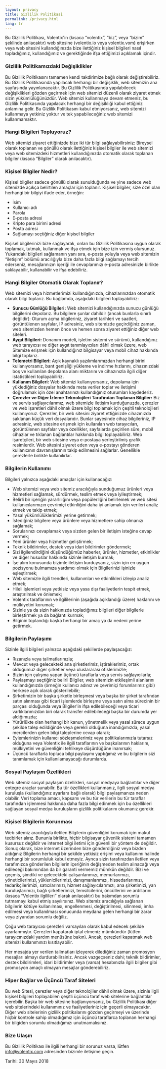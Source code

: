 ```yaml
---
layout: privacy
title: Gizlilik Politikasi
permalink: /privacy.html
lang: tr
---
```


Bu Gizlilik Politikası, Volentix'in (kısaca “volentix”, “biz”, veya “bizim” şeklinde anılacaktır) web sitesine (volentix.io veya volentix.vom) erişirken veya web sitesini kullandığınızda bize ilettiğiniz kişisel bilgileri nasıl topladığımız, kullandığımız ve gerektiğinde ifşa ettiğimizi açıklamak içindir.

### Gizlilik Politikamızdaki Değişiklikler

Bu Gizlilik Politikasını tamamen kendi takdirimize bağlı olarak değiştirebiliriz. Bu Gizlilik Politikasında yapılacak herhangi bir değişiklik, web sitemizin ana sayfasında yayınlanacaktır. Bu Gizlilik Politikasında yapılabilecek değişiklikleri gözden geçirmek için web sitemizi düzenli olarak ziyaret etmek sizin yükümlülüğünüzdür. Web sitemizi kullanmaya devam etmeniz, bu Gizlilik Politikasında yapılacak herhangi bir değişikliği kabul ettiğiniz anlamına gelir. Bu Gizlilik Politikasını kabul etmiyorsanız, web sitemizi kullanmaya yetkiniz yoktur ve tek yapabileceğiniz web sitemizi kullanmamaktır.

### Hangi Bilgileri Topluyoruz?

Web sitemizi ziyaret ettiğinizde bize iki tür bilgi sağlayabilirsiniz: Bireysel olarak toplanan ve gönüllü olarak ilettiğiniz kişisel bilgiler ile web sitemizi veya web sitemizdeki hizmetleri kullandığınızda otomatik olarak toplanan bilgiler (kısaca “Bilgiler” olarak anılacaktır).
### Kişisel Bilgiler Nedir?

Kişisel bilgiler sadece gönüllü olarak sunulduğunda ve yine sadece web sitemizde açıkça belirtilen amaçlar için toplanır. Kişisel bilgiler, size özel olan herhangi bir bilgiyi ifade eder, örneğin:
  * İsim
  * Kullanıcı adı
  * Parola
  * E-posta adresi
  * Kripto para birimi adresi
  * Posta adresi
  * Sağlamayı seçtiğiniz diğer kişisel bilgiler

Kişisel bilgilerinizi bize sağlayarak, onları bu Gizlilik Politikasına uygun olarak toplamak, tutmak, kullanmak ve ifşa etmek için bize izin vermiş olursunuz. Yukarıdaki bilgileri sağlamanın yanı sıra, e-posta yoluyla veya web sitemizin “iletişim” bölümü aracılığıyla bize daha fazla bilgi sağlamayı tercih ederseniz, mesajlarınızın içeriği ile cevaplarımızı e-posta adresinizle birlikte saklayabilir, kullanabilir ve ifşa edebiliriz. 

### Hangi Bilgiler Otomatik Olarak Toplanır?

Web sitemizi veya hizmetlerimizi kullandığınızda, cihazlarınızdan otomatik olarak bilgi toplarız. Bu bağlamda, aşağıdaki bilgileri toplayabiliriz:
  * **Sunucu Günlüğü Bilgileri:** Web sitemizi kullandığınızda sunucu günlüğü bilgilerini depolarız. Bu bilgilere şunlar dahildir (ancak bunlarla sınırlı değildir): Oturum açma bilgileriniz, ziyaret tarihleri ve saatleri, görüntülenen sayfalar, IP adresiniz, web sitemizde geçirdiğiniz zaman, web sitemizden hemen önce ve hemen sonra ziyaret ettiğiniz diğer web siteleri.
  * **Aygıt Bilgileri:** Donanım modeli, işletim sistemi ve sürümü, kullandığınız web tarayıcısı ve diğer aygıt tanımlayıcıları dâhil olmak üzere, web Sitemize erişmek için kullandığınız bilgisayar veya mobil cihaz hakkında bilgi toplarız.
  * **Telemetri Bilgileri:** Açık kaynaklı yazılımlarımızdan herhangi birini kullanıyorsanız, bant genişliği yükleme ve indirme hızlarını, cihazınızdaki boş ve kullanılan depolama alanı miktarını ve cihazınızla ilgili diğer istatistikleri toplayabiliriz.
  * **Kullanım Bilgileri:** Web sitemizi kullanıyorsanız, depolama için yüklediğiniz dosyalar hakkında meta veriler toplar ve iletişimi doğrulamak için özel anahtarınızı kullandığınız oturumları kaydederiz.
  * **Çerezler ve Diğer İzleme Teknolojileri Tarafından Toplanan Bilgiler:** Biz ve servis sağlayıcılarımız, web sitemizle iletişim kurduğunuzda, çerezler ve web işaretleri dâhil olmak üzere bilgi toplamak için çeşitli teknolojileri kullanıyoruz. Çerezler, bir web sitesini ziyaret ettiğinizde cihazınızda saklanan küçük veri dosyalarıdır. Bunlar sayesinde cihaz bilgileriniz, IP adresiniz, web sitesine erişmek için kullanılan web tarayıcıları, görüntülenen sayfalar veya özellikler, sayfalarda geçirilen süre, mobil cihazlar ve tıklanan bağlantılar hakkında bilgi toplayabiliriz. Web işaretçileri, bir web sitesine veya e-postaya yerleştirilmiş grafik resimlerdir. Web sitesini ziyaret eden veya e-postayı gönderen kullanıcının davranışlarının takip edilmesini sağlarlar. Genellikle çerezlerle birlikte kullanılırlar.

  ### Bilgilerin Kullanımı

Bilgileri yalnızca aşağıdaki amaçlar için kullanacağız:

  * Web sitemizi veya web sitemiz aracılığıyla sunduğumuz ürünleri veya hizmetleri sağlamak, sürdürmek, teslim etmek veya iyileştirmek;
  * Belirli bir içeriğin yararlılığını veya popülerliğini belirlemek ve web sitesi kullanıcılarımızın çevrimiçi etkinliğini daha iyi anlamak için verileri analiz etmek ve takip etmek;
  * Yasal yükümlülüklerimizi yerine getirmek;
  * İstediğiniz bilgilere veya ürünlere veya hizmetlere sahip olmanızı sağlamak;
  * Sorularınızı cevaplamak veya sizden gelen bir iletişim isteğine cevap vermek;
  * Yeni ürünler veya hizmetler geliştirmek;
  * Teknik bildirimler, destek veya idari bildirimler göndermek;
  * Sizi ilgilendirdiğini düşündüğümüz haberler, ürünler, hizmetler, etkinlikler ve diğer hususlar hakkında sizinle iletişim kurmak;
  * İşe alım konusunda bizimle iletişim kurduysanız, sizin için en uygun pozisyonu bulmamıza yardımcı olmak için Bilgilerinizi işinizle eşleştirmek;
  * Web sitemizle ilgili trendleri, kullanımları ve etkinlikleri izleyip analiz etmek;
  * Hileli işlemleri veya yetkisiz veya yasa dışı faaliyetlerin tespit etmek, araştırılmak ve önlemek;
  * Volentix taraflarının ve ilgililerinin (aşağıda açıklandığı üzere) haklarını ve mülkiyetini korumak;
  * Sizinle ya da sizin hakkınızda topladığımız bilgileri diğer bilgilerle birleştirmek ya da bağlantı kurmak; 
  * Bilginin toplandığı başka herhangi bir amaç ya da nedeni yerine getirmek.

### Bilgilerin Paylaşımı

Sizinle ilgili bilgileri yalnızca aşağıdaki şekillerde paylaşacağız:

  * Rızanızla veya talimatlarınızla;
  * Mevcut veya gelecekteki ana şirketlerimiz, iştiraklerimiz, ortak olduğumuz diğer şirketler veya uluslararası ofislerimizle;
  * Bizim için çalışma yapan üçüncü taraflarla veya servis sağlayıcılarla;
  * Paylaşmayı seçtiğiniz belirli Bilgiler, web sitemizin etkileşimli alanlarını kullandığınızda (örneğin kullanıcı adınız ve çevrimiçi forumlarımız gibi) herkese açık olarak gösterilebilir;
  * Şirketimizin bir başka şirketle birleşmesi veya başka bir şirket tarafından satın alınması gibi ticari işlemlerde birleşme veya satın alma sürecinin bir parçası olduğunda veya Bilgiler'in ifşa edilebileceği veya ticari varlıklarımızdan biri olarak transfer edilebileceği başka bir durumda yer aldığımızda;
  * Yürürlükte olan herhangi bir kanun, yönetmelik veya yasal sürece uygun şekilde talep edildiğinde veya gerekli olduğuna inandığımızda, yasal mercilerden gelen bilgi taleplerine cevap olarak;
  * Eylemlerinizin kullanıcı sözleşmelerimiz veya politikalarımızla tutarsız olduğuna veya Volentix ile ilgili taraflarının ve başkalarının haklarını, mülkiyetini ve güvenliğini tehlikeye düşürdüğüne inanırsak;
  * Üçüncü taraflarla topluca bilgi paylaşımı yaptığımız ve bu bilgilerin sizi tanımlamak için kullanılamayacağı durumlarda.

### Sosyal Paylaşım Özellikleri

Web sitemiz sosyal paylaşım özellikleri, sosyal medyaya bağlantılar ve diğer entegre araçlar sunabilir. Bu tür özellikleri kullanmanız, ilgili sosyal medya kuruluşla (kullandığınız ayarlara bağlı olarak) bilgi paylaşmanıza neden olabilir. Veri toplama amacı, kapsamı ve bu tür verilerin bu tür taraflar tarafından işlenmesi hakkında daha fazla bilgi edinmek için bu özellikleri sağlayan sosyal medya kuruluşların gizlilik politikalarını okumanız gerekir.

### Kişisel Bilgilerin Korunması

Web sitemiz aracılığıyla iletilen Bilgilerin güvenliğini korumak için makul tedbirler alırız. Bununla birlikte, hiçbir bilgisayar güvenlik sistemi tamamen kusursuz değildir ve internet bilgi iletimi için güvenli bir yöntem de değildir. Sonuç olarak, bize internet üzerinden bize gönderdiğiniz veya bizden aldığınız Bilgilerin herhangi bir şekilde yetkisiz erişimi veya kullanımı halinde herhangi bir sorumluluk kabul etmeyiz. Ayrıca sizin tarafınızdan iletilen veya tarafımızca gönderilen bilgilerin içeriğinin değişmeden teslim alınacağı veya edileceği bakımından da bir garanti vermemiz mümkün değildir. Bizi ve geçmiş, şimdiki ve gelecekteki çalışanlarımızı, memurlarımızı, yöneticilerimizi, yüklenicilerimizi, danışmanlarımızı, hissedarlarımızı, tedarikçilerimizi, satıcılarımızı, hizmet sağlayıcılarımızı, ana şirketimizi, yan kuruluşlarımızı, bağlı şirketlerimizi, temsilcilerini, öncüllerini ve ardıllarını (kısaca “Volentix ilgilileri” olarak anılacaktır) bu bakımdan sorumlu tutmamayı kabul etmiş sayılırsınız. Web sitemiz aracılığıyla sağlanan bilgilerin kötüye kullanılması, engellenmesi, değiştirilmesi, silinmesi, imha edilmesi veya kullanılması sonucunda meydana gelen herhangi bir zarar veya ziyandan sorumlu değiliz.

Çoğu web tarayıcısı çerezleri varsayılan olarak kabul edecek şekilde ayarlanmıştır. Çerezleri kapatarak iptal etmeniz mümkündür (lütfen tarayıcınızdaki yardım menüsüne bakın). Ancak, çerezleri kapatmak web sitemizi kullanımınızı kısıtlayabilir.

Her mesajda yer verilen talimatları izleyerek dilediğiniz zaman promosyon mesajları almayı durdurabilirsiniz. Ancak vazgeçseniz dahi; teknik bildirimler, destek bildirimleri, idari bildirimler veya (varsa) hesabınızla ilgili bilgiler gibi promosyon amaçlı olmayan mesajlar gönderebiliriz.

### Hiper Bağlar ve Üçüncü Taraf Siteleri

Bu web Sitesi, çerezler veya diğer teknolojiler dâhil olmak üzere, sizinle ilgili kişisel bilgileri toplayabilen çeşitli üçüncü taraf web sitelerine bağlantılar içerebilir. Başka bir web sitesine bağlanıyorsanız, bu Gizlilik Politikası diğer web sitelerindeki kullanımınız ve faaliyetleriniz için geçerli olmayacaktır. Diğer web sitelerinin gizlilik politikalarını gözden geçirmeyi ve üzerinde hiçbir kontrole sahip olmadığımız için üçüncü taraflarca toplanan herhangi bir bilgiden sorumlu olmadığımızı unutmamalısınız.

### Bize Ulaşın

Bu Gizlilik Politikası ile ilgili herhangi bir sorunuz varsa, lütfen info@volentix.com adresinden bizimle iletişime geçin.

Tarihi: 30 Mayıs 2018